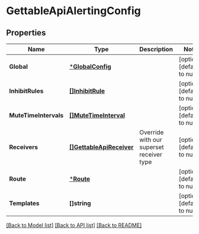 # GettableApiAlertingConfig

## Properties
Name | Type | Description | Notes
------------ | ------------- | ------------- | -------------
**Global** | [***GlobalConfig**](GlobalConfig.md) |  | [optional] [default to null]
**InhibitRules** | [**[]InhibitRule**](InhibitRule.md) |  | [optional] [default to null]
**MuteTimeIntervals** | [**[]MuteTimeInterval**](MuteTimeInterval.md) |  | [optional] [default to null]
**Receivers** | [**[]GettableApiReceiver**](GettableApiReceiver.md) | Override with our superset receiver type | [optional] [default to null]
**Route** | [***Route**](Route.md) |  | [optional] [default to null]
**Templates** | **[]string** |  | [optional] [default to null]

[[Back to Model list]](../README.md#documentation-for-models) [[Back to API list]](../README.md#documentation-for-api-endpoints) [[Back to README]](../README.md)


